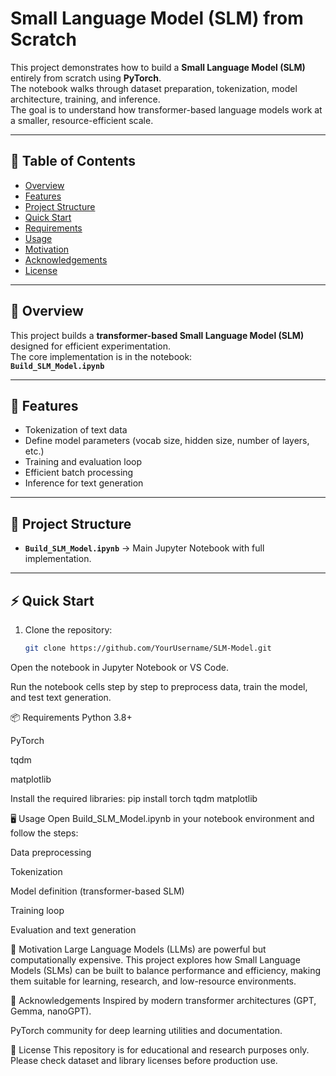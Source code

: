 # Small Language Model (SLM) from Scratch

This project demonstrates how to build a **Small Language Model (SLM)** entirely from scratch using **PyTorch**.  
The notebook walks through dataset preparation, tokenization, model architecture, training, and inference.  
The goal is to understand how transformer-based language models work at a smaller, resource-efficient scale.

---

## 📑 Table of Contents
- [Overview](#overview)  
- [Features](#features)  
- [Project Structure](#project-structure)  
- [Quick Start](#quick-start)  
- [Requirements](#requirements)  
- [Usage](#usage)  
- [Motivation](#motivation)  
- [Acknowledgements](#acknowledgements)  
- [License](#license)  

---

## 🔎 Overview
This project builds a **transformer-based Small Language Model (SLM)** designed for efficient experimentation.  
The core implementation is in the notebook:  
**`Build_SLM_Model.ipynb`**

---

## 🚀 Features
- Tokenization of text data  
- Define model parameters (vocab size, hidden size, number of layers, etc.)  
- Training and evaluation loop  
- Efficient batch processing  
- Inference for text generation  

---

## 📂 Project Structure
- **`Build_SLM_Model.ipynb`** → Main Jupyter Notebook with full implementation.  

---

## ⚡ Quick Start
1. Clone the repository:
   ```bash
   git clone https://github.com/YourUsername/SLM-Model.git
Open the notebook in Jupyter Notebook or VS Code.

Run the notebook cells step by step to preprocess data, train the model, and test text generation.

📦 Requirements
Python 3.8+

PyTorch

tqdm

matplotlib

Install the required libraries:
pip install torch tqdm matplotlib

🖥️ Usage
Open Build_SLM_Model.ipynb in your notebook environment and follow the steps:

Data preprocessing

Tokenization

Model definition (transformer-based SLM)

Training loop

Evaluation and text generation

🎯 Motivation
Large Language Models (LLMs) are powerful but computationally expensive.
This project explores how Small Language Models (SLMs) can be built to balance performance and efficiency, making them suitable for learning, research, and low-resource environments.

🙏 Acknowledgements
Inspired by modern transformer architectures (GPT, Gemma, nanoGPT).

PyTorch community for deep learning utilities and documentation.

📜 License
This repository is for educational and research purposes only.
Please check dataset and library licenses before production use.
